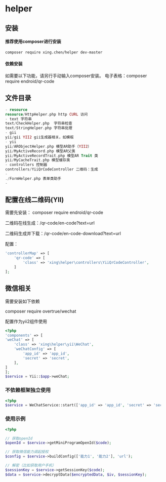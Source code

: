 # helper
## 安装

#### 推荐使用composer进行安装

```
composer require xing.chen/helper dev-master
```
#### 依赖安装
如需要以下功能，请另行手动输入composer安装。
电子表格：composer require endroid/qr-code
## 文件目录
```php
- resource
resource/HttpHelper.php http CURL 访问
- text 字符串
text/CheckHelper.php  字符串检查
text/StringHelper.php 字符串处理
- gii
yii/gii YII2 gii生成器相关，如模板
- yii
yii/ARObjectHelper.php 模型AR助手（YII2）
yii/MyActiveRecord.php 模型AR父类
yii/MyActiveRecordTrait.php 模型AR Trait 类
yii/MyCacheTrait.php 模型缓存类
- controllers 控制器
controllers/YiiQrCodeController 二维码：生成
- 
./FormHelper.php 表单类助手
-
```

## 配置在线二维码(YII)

需要先安装： composer require endroid/qr-code

二维码在线生成：/qr-code/en-code?text=url

二维码生成并下载：/qr-code/en-code-download?text=url

配置：
```php
'controllerMap' => [
    'qr-code' => [
        'class' => 'xing\helper\controllers\YiiQrCodeController',
    ]
];
```

## 微信相关
需要安装如下依赖

composer require overtrue/wechat

配置作为yii2组件使用
```php
<?php
'components' => [
'weChat' => [
    'class' => 'xing\helper\yii\WeChat',
    'weChatConfig' => [
        'app_id' => 'app_id',
        'secret' => 'secret',
    ],
]
];
$service = Yii::$app->weChat;

```
### 不依赖框架独立使用

```php
<?php
$service = WeChatService::start(['app_id' => 'app_id', 'secret' => 'secret']);
```
### 使用示例

```php
<?php

// 获取openId
$openId = $service->getMiniProgramOpenId($code);

// 获取微信能力调起授权
$config = $service->buildConfig(['能力1', '能力2'], 'url');

// 解密（比如获取用户手机）
$sessionKey = $service->getSessionKey($code);
$data = $service->decryptData($encryptedData, $iv, $sessionKey);
```
